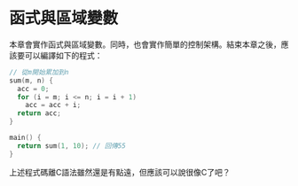 # 函式與區域變數

本章會實作函式與區域變數。同時，也會實作簡單的控制架構。結束本章之後，應該要可以編譯如下的程式：

```c
// 從m開始累加到n
sum(m, n) {
  acc = 0;
  for (i = m; i <= n; i = i + 1)
    acc = acc + i;
  return acc;
}

main() {
  return sum(1, 10); // 回傳55
}
```

上述程式碼離C語法雖然還是有點遠，但應該可以說很像C了吧？

